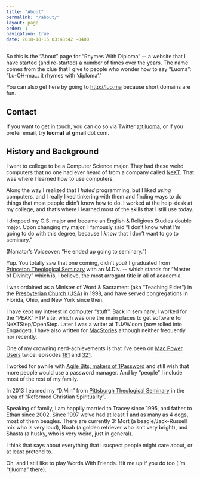 ```yaml
---
title: "About"
permalink: "/about/"
layout: page
order: 1
navigation: true
date: 2018-10-15 03:48:42 -0400
---
```

So this is the “About” page for “Rhymes With Diploma” -- a website that I have started (and re-started) a number of times over the years. The name comes from the clue that I give to people who wonder how to say “Luoma”: “Lu-OH-ma… it rhymes with ‘diploma’.”

You can also get here by going to <http://luo.ma> because short domains are fun.

## Contact

If you want to get in touch, you can do so via Twitter [@tjluoma](https://twitter.com/tjluoma), or if you prefer email, try **luomat** at **gmail** dot com.

## History and Background

I went to college to be a Computer Science major. They had these weird computers that no one had ever heard of from a company called [NeXT](https://en.wikipedia.org/wiki/NeXT). That was where I learned how to use computers.

Along the way I realized that I _hated_ programming, but I liked _using_ computers, and I really liked tinkering with them and finding ways to do things that most people didn’t know how to do. I worked at the help-desk at my college, and that’s where I learned most of the skills that I still use today.

I dropped my C.S. major and became an English & Religious Studies double major. Upon changing my major, I famously said “I don’t know what I’m going to do with this degree, because I _know_ that I don’t want to go to seminary.”

(Narrator’s Voiceover: “He ended up going to seminary.”)

Yup. You totally saw that one coming, didn’t you? I graduated from [Princeton Theological Seminary](http://ptsem.edu) with an M.Div. -- which stands for “Master of Divinity” which is, I believe, the most arrogant title in all of academia.

I was ordained as a Minister of Word & Sacrament (aka “Teaching Elder”) in the [Presbyterian Church (USA)](http://pcusa.org) in 1998, and have served congregations in Florida, Ohio, and New York since then.

I have kept my interest in computer “stuff”. Back in seminary, I worked for the “PEAK” FTP site, which was one the main places to get software for NeXTStep/OpenStep. Later I was a writer at TUAW.com (now rolled into Engadget). I have also written for [MacStories](https://www.macstories.net) although neither frequently nor recently.

One of my crowning nerd-achievements is that I’ve been on [Mac Power Users](https://www.relay.fm/) twice: episodes [181](https://www.relay.fm/mpu/181) and [321](https://www.relay.fm/mpu/321).

I worked for awhile with [Agile Bits, makers of 1Password](https://1password.com) and still wish that more people would use a password manager. And by “people” I include most of the rest of my family.

In 2013 I earned my “D.Min” from [Pittsburgh Theological Seminary](http://pts.edu) in the area of “Reformed Christian Spirituality”.

Speaking of family, I am happily married to Tracey since 1995, and father to Ethan since 2002. Since 1997 we‘ve had at least 1 and as many as 4 dogs, most of them beagles. There are currently 3: Mort (a beagle/Jack-Russell mix who is very loud), Noah (a golden retriever who isn‘t very bright), and Shasta (a husky, who is very weird, just in general).

I think that says about everything that I suspect people might care about, or at least pretend to.

Oh, and I still like to play Words With Friends. Hit me up if you do too (I’m “tjluoma” there).




